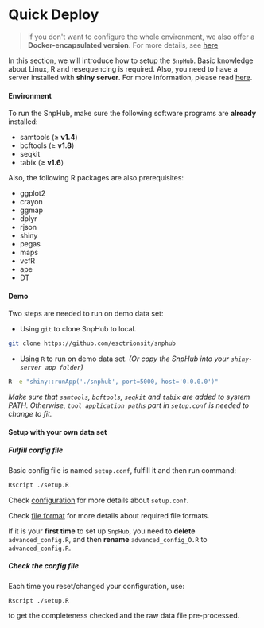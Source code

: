 # Quick Deploy

> If you don't want to configure the whole environment, we also offer a **Docker-encapsulated version**. For more details, see [here](https://esctrionsit.github.io/snphub_tutorial/content/Docker/overview.html)

In this section, we will introduce how to setup the `SnpHub`. Basic knowledge about Linux, R and resequencing is required. Also, you need to have a server installed with **shiny server**. For more information, please read [here](https://www.rstudio.com/products/shiny/download-server/).

#### Environment

To run the SnpHub, make sure the following software programs are **already** installed:
- samtools (≥ **v1.4**)
- bcftools (≥ **v1.8**)
- seqkit
- tabix (≥ **v1.6**)

Also, the following R packages are also prerequisites:
- ggplot2
- crayon
- ggmap
- dplyr
- rjson
- shiny
- pegas
- maps
- vcfR
- ape
- DT

#### Demo

Two steps are needed to run on demo data set:

- Using `git` to clone SnpHub to local.
```sh
git clone https://github.com/esctrionsit/snphub
```

- Using `R` to run on demo data set. *(Or copy the SnpHub into your `shiny-server app folder`)*
```sh
R -e "shiny::runApp('./snphub', port=5000, host='0.0.0.0')"
```

*Make sure that `samtools`, `bcftools`, `seqkit` and `tabix` are added to system PATH. Otherwise, `tool application paths` part in `setup.conf` is needed to change to fit.*

#### Setup with your own data set

##### Fulfill config file

Basic config file is named `setup.conf`, fulfill it and then run command:

``` sh
Rscript ./setup.R
```

Check [configuration](/content/Setup/configuration.html) for more details about `setup.conf`.

Check [file format](/content/Setup/file-formats.html) for more details about required file formats.

If it is your **first time** to set up `SnpHub`, you need to **delete** `advanced_config.R`, and then **rename** `advanced_config_O.R` to `advanced_config.R`.

##### Check the config file

Each time you reset/changed your configuration, use:
``` sh
Rscript ./setup.R
```
to get the completeness checked and the raw data file pre-processed.